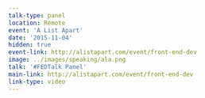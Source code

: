 ```yaml
---
talk-type: panel
location: Remote
event: 'A List Apart'
date: '2015-11-04'
hidden: true
event-link: http://alistapart.com/event/front-end-dev
image: ../images/speaking/ala.png
talk: '#FEDTalk Panel'
main-link: http://alistapart.com/event/front-end-dev
link-type: video
---
```

